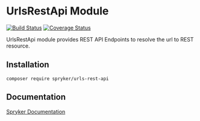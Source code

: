 # UrlsRestApi Module
[![Build Status](https://travis-ci.org/spryker/urls-rest-api.svg)](https://travis-ci.org/spryker/urls-rest-api)
[![Coverage Status](https://coveralls.io/repos/github/spryker/urls-rest-api/badge.svg)](https://coveralls.io/github/spryker/urls-rest-api)

UrlsRestApi module provides REST API Endpoints to resolve the url to REST resource.

## Installation

```
composer require spryker/urls-rest-api
```

## Documentation

[Spryker Documentation](https://academy.spryker.com/developing_with_spryker/module_guide/modules.html)
